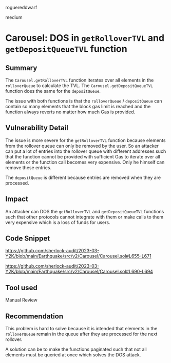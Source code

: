 roguereddwarf

medium

# Carousel: DOS in `getRolloverTVL` and `getDepositQueueTVL` function

## Summary
The `Carousel.getRolloverTVL` function iterates over all elements in the `rolloverQueue` to calculate the TVL.
The `Carousel.getDepositQueueTVL` function does the same for the `depositQueue`.

The issue with both functions is that the `rolloverQueue` / `depositQueue` can contain so many elements that the block gas limit is reached and the function always reverts no matter how much Gas is provided.

## Vulnerability Detail
The issue is more severe for the `getRolloverTVL` function because elements from the rollover queue can only be removed by the user.
So an attacker can put a lot of entries into the rollover queue with different addresses such that the function cannot be provided with sufficient Gas to iterate over all elements or the function call becomes very expensive. Only he himself can remove these entries.

The `depositQueue` is different because entries are removed when they are processed.

## Impact
An attacker can DOS the `getRolloverTVL` and `getDepositQueueTVL` functions such that other protocols cannot integrate with them or make calls to them very expensive which is a loss of funds for users.

## Code Snippet
https://github.com/sherlock-audit/2023-03-Y2K/blob/main/Earthquake/src/v2/Carousel/Carousel.sol#L655-L671

https://github.com/sherlock-audit/2023-03-Y2K/blob/main/Earthquake/src/v2/Carousel/Carousel.sol#L690-L694

## Tool used
Manual Review

## Recommendation
This problem is hard to solve because it is intended that elements in the `rolloverQueue` remain in the queue after they are processed for the next rollover.

A solution can be to make the functions paginated such that not all elements must be queried at once which solves the DOS attack.